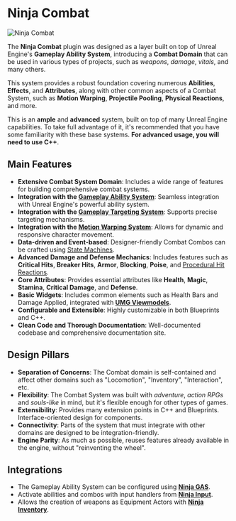 # Ninja Combat
<primary-label ref="combat"/>

![Ninja Combat](cbt_feature.png "Ninja Combat")

The **Ninja Combat** plugin was designed as a layer built on top of Unreal Engine's **Gameplay Ability System**, introducing 
a **Combat Domain** that can be used in various types of projects, such as _weapons_, _damage_, _vitals_, and many others.

This system provides a robust foundation covering numerous **Abilities**, **Effects**, and **Attributes**, along with 
other common aspects of a Combat System, such as **Motion Warping**, **Projectile Pooling**, **Physical Reactions**, and more.

This is an **ample** and **advanced** system, built on top of many Unreal Engine capabilities. To take full advantage of 
it, it's recommended that you have some familiarity with these base systems. **For advanced usage, you will need to use C++**.

## Main Features

- **Extensive Combat System Domain**: Includes a wide range of features for building comprehensive combat systems.
- **Integration with the [Gameplay Ability System][2]**: Seamless integration with Unreal Engine's powerful ability system.
- **Integration with the [Gameplay Targeting System][3]**: Supports precise targeting mechanisms.
- **Integration with the [Motion Warping System][4]**: Allows for dynamic and responsive character movement.
- **Data-driven and Event-based**: Designer-friendly Combat Combos can be crafted using [State Machines][5].
- **Advanced Damage and Defense Mechanics**: Includes features such as **Critical Hits**, **Breaker Hits**, **Armor**, **Blocking**, **Poise**, and [Procedural Hit Reactions][6].
- **Core Attributes**: Provides essential attributes like **Health**, **Magic**, **Stamina**, **Critical Damage**, and **Defense**.
- **Basic Widgets**: Includes common elements such as Health Bars and Damage Applied, integrated with **[UMG Viewmodels][7]**.
- **Configurable and Extensible**: Highly customizable in both Blueprints and C++.
- **Clean Code and Thorough Documentation**: Well-documented codebase and comprehensive documentation site.

## Design Pillars

- **Separation of Concerns**: The Combat domain is self-contained and affect other domains such as "Locomotion", "Inventory", "Interaction", etc.
- **Flexibility**: The Combat System was built with _adventure_, _action RPGs_ and _souls-like_ in mind, but it's flexible enough for other types of games.
- **Extensibility**: Provides many extension points in C++ and Blueprints. Interface-oriented design for components.
- **Connectivity**: Parts of the system that must integrate with other domains are designed to be integration-friendly.
- **Engine Parity**: As much as possible, reuses features already available in the engine, without "reinventing the wheel".

## Integrations

- The Gameplay Ability System can be configured using **[Ninja GAS][8]**.
- Activate abilities and combos with input handlers from **[Ninja Input][9]**.
- Allows the creation of weapons as Equipment Actors with **[Ninja Inventory][10]**.

[1]: https://www.unrealengine.com/marketplace/product/ninja-combat
[2]: https://dev.epicgames.com/documentation/en-us/unreal-engine/gameplay-ability-system-for-unreal-engine
[3]: https://dev.epicgames.com/documentation/en-us/unreal-engine/gameplay-targeting-system-in-unreal-engine
[4]: https://dev.epicgames.com/documentation/en-us/unreal-engine/motion-warping-in-unreal-engine
[5]: https://dev.epicgames.com/documentation/en-us/unreal-engine/state-tree-in-unreal-engine
[6]: https://dev.epicgames.com/documentation/en-us/unreal-engine/physics-driven-animation-in-unreal-engine
[7]: https://dev.epicgames.com/documentation/en-us/unreal-engine/umg-viewmodel
[8]: gas_overview.md
[9]: ipt_overview.md
[10]: inv_overview.md
